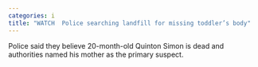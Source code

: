 ```yaml
---
categories: i
title: "WATCH  Police searching landfill for missing toddler’s body"
---
```

Police said they believe 20-month-old Quinton Simon is dead and authorities named his mother as the primary suspect.